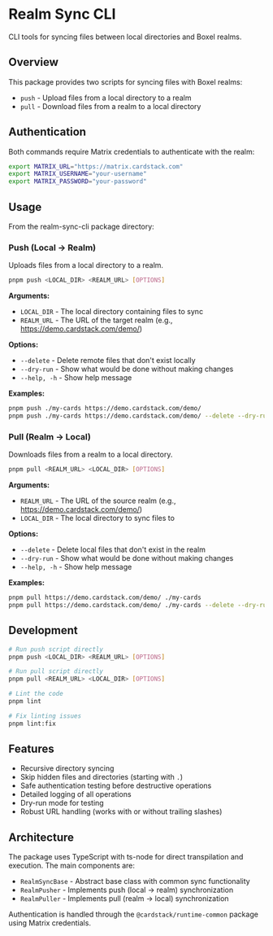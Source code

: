 # Realm Sync CLI

CLI tools for syncing files between local directories and Boxel realms.

## Overview

This package provides two scripts for syncing files with Boxel realms:

- `push` - Upload files from a local directory to a realm
- `pull` - Download files from a realm to a local directory

## Authentication

Both commands require Matrix credentials to authenticate with the realm:

```bash
export MATRIX_URL="https://matrix.cardstack.com"
export MATRIX_USERNAME="your-username"
export MATRIX_PASSWORD="your-password"
```

## Usage

From the realm-sync-cli package directory:

### Push (Local → Realm)

Uploads files from a local directory to a realm.

```bash
pnpm push <LOCAL_DIR> <REALM_URL> [OPTIONS]
```

**Arguments:**

- `LOCAL_DIR` - The local directory containing files to sync
- `REALM_URL` - The URL of the target realm (e.g., https://demo.cardstack.com/demo/)

**Options:**

- `--delete` - Delete remote files that don't exist locally
- `--dry-run` - Show what would be done without making changes
- `--help, -h` - Show help message

**Examples:**

```bash
pnpm push ./my-cards https://demo.cardstack.com/demo/
pnpm push ./my-cards https://demo.cardstack.com/demo/ --delete --dry-run
```

### Pull (Realm → Local)

Downloads files from a realm to a local directory.

```bash
pnpm pull <REALM_URL> <LOCAL_DIR> [OPTIONS]
```

**Arguments:**

- `REALM_URL` - The URL of the source realm (e.g., https://demo.cardstack.com/demo/)
- `LOCAL_DIR` - The local directory to sync files to

**Options:**

- `--delete` - Delete local files that don't exist in the realm
- `--dry-run` - Show what would be done without making changes
- `--help, -h` - Show help message

**Examples:**

```bash
pnpm pull https://demo.cardstack.com/demo/ ./my-cards
pnpm pull https://demo.cardstack.com/demo/ ./my-cards --delete --dry-run
```

## Development

```bash
# Run push script directly
pnpm push <LOCAL_DIR> <REALM_URL> [OPTIONS]

# Run pull script directly
pnpm pull <REALM_URL> <LOCAL_DIR> [OPTIONS]

# Lint the code
pnpm lint

# Fix linting issues
pnpm lint:fix
```

## Features

- Recursive directory syncing
- Skip hidden files and directories (starting with `.`)
- Safe authentication testing before destructive operations
- Detailed logging of all operations
- Dry-run mode for testing
- Robust URL handling (works with or without trailing slashes)

## Architecture

The package uses TypeScript with ts-node for direct transpilation and execution. The main components are:

- `RealmSyncBase` - Abstract base class with common sync functionality
- `RealmPusher` - Implements push (local → realm) synchronization
- `RealmPuller` - Implements pull (realm → local) synchronization

Authentication is handled through the `@cardstack/runtime-common` package using Matrix credentials.
